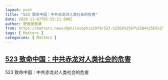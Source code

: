 ```yaml
---
layout: post
title: "523 致命中国：中共赤龙对人类社会的危害"
date: 2020-11-07T05:55:11.000Z
author: 野兽爱智慧
from: https://matters.news/@philosophia1979/523-%25E8%2587%25B4%25E5%2591%25BD%25E4%25B8%25AD%25E5%259B%25BD-%25E4%25B8%25AD%25E5%2585%25B1%25E8%25B5%25A4%25E9%25BE%2599%25E5%25AF%25B9%25E4%25BA%25BA%25E7%25B1%25BB%25E7%25A4%25BE%25E4%25BC%259A%25E7%259A%2584%25E5%258D%25B1%25E5%25AE%25B3-bafyreicw6dv7blt45so7gawgkq27en76dntkuyxe34ybtlk5pyo6xbi6iu
tags: [ Matters ]
categories: [ Matters ]
---
```

<!--1604728511000-->
[523 致命中国：中共赤龙对人类社会的危害](https://matters.news/@philosophia1979/523-%25E8%2587%25B4%25E5%2591%25BD%25E4%25B8%25AD%25E5%259B%25BD-%25E4%25B8%25AD%25E5%2585%25B1%25E8%25B5%25A4%25E9%25BE%2599%25E5%25AF%25B9%25E4%25BA%25BA%25E7%25B1%25BB%25E7%25A4%25BE%25E4%25BC%259A%25E7%259A%2584%25E5%258D%25B1%25E5%25AE%25B3-bafyreicw6dv7blt45so7gawgkq27en76dntkuyxe34ybtlk5pyo6xbi6iu)
------

<div>
523 致命中国：中共赤龙对人类社会的危害
</div>
